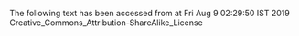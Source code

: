 The following text has been accessed from at Fri Aug 9 02:29:50 IST 2019
Creative_Commons_Attribution-ShareAlike_License
